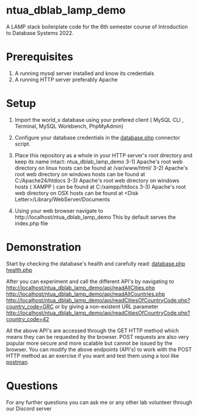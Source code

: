 # ntua_dblab_lamp_demo
A LAMP stack boilerplate code for the 6th semester course of Introduction to Database Systems 2022. 


# Prerequisites 
1) A running mysql server installed and know its credentials
2) A running HTTP server preferably Apache

# Setup 
1) Import the world_x database using your prefered client ( MySQL CLI , Terminal, MySQL Workbench, PhpMyAdmin) 
2) Configure your database credentials in the [database.php](./objects/database.php) connector script.
3) Place this repository as a whole in your HTTP server's root directory and keep its name intact: ntua_dblab_lamp_demo
    3-1) Apache's root web directory on linux hosts can be found at /var/www/html/ 
    3-2) Apache's root web directory on windows hosts can be found at C:/Apache24/htdocs
    3-3) Apache's root web directory on windows hosts ( XAMPP ) can be found at C:/xampp/htdocs
    3-3) Apache's root web directory on OSX hosts can be found at \<Disk Letter\>/Library/WebServer/Documents


4) Using your web browser navigate to
http://localhost/ntua_dblab_lamp_demo
This by default serves the index.php file


# Demonstration

Start by checking the database's health and carefully read:
[database.php](./objects/database.php) 
[health.php](./objects/health.php) 

After you can experiment and call the different API's by navigating to 
[http://localhost/ntua_dblab_lamp_demo/api/readAllCities.php](http://localhost/ntua_dblab_lamp_demo/api/readAllCities.php) 
[http://localhost/ntua_dblab_lamp_demo/api/readAllCountries.php](http://localhost/ntua_dblab_lamp_demo/api/readAllCountries.php) 
[http://localhost/ntua_dblab_lamp_demo/api/readCitiesOfCountryCode.php?country_code=GRC](http://localhost/ntua_dblab_lamp_demo/api/readCitiesOfCountryCode.php?country_code=GRC) 
or by giving a non-existent URL parameter
[http://localhost/ntua_dblab_lamp_demo/api/readCitiesOfCountryCode.php?country_code=42](http://localhost/ntua_dblab_lamp_demo/api/readCitiesOfCountryCode.php?country_code=42) 

All the above API's are accessed through the GET HTTP method which means they can be requested by the browser. POST requests are also very popular more secure and more scalable but cannot be issued by the browser. You can modify the above endpoints (API's) to work with the POST HTTP method as an exercise if you want and test them using a tool like [postman](https://www.postman.com/). 

# Questions

For any further questions you can ask me or any other lab volunteer  through our Discord server







